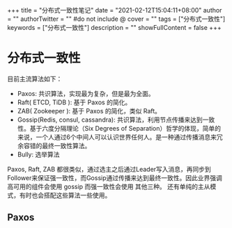 +++
title = "分布式一致性笔记"
date = "2021-02-12T15:04:11+08:00"
author = ""
authorTwitter = "" #do not include @
cover = ""
tags = ["分布式一致性"]
keywords = ["分布式一致性"]
description = ""
showFullContent = false
+++

# 分布式一致性

目前主流算法如下：
- Paxos: 共识算法，实现最为复杂，但是最为全面。
- Raft( ETCD, TiDB ): 基于 Paxos 的简化。
- ZAB( Zookeeper ): 基于 Paxos 的简化，类似 Raft。
- Gossip(Redis, consul, cassandra): 共识算法，利用节点传播来达到一致性。基于六度分隔理论（Six Degrees of Separation）哲学的体现，简单的来说，一个人通过6个中间人可以认识世界任何人。是一种通过传播消息来冗余容错的最终一致性算法。
- Bully: 选举算法

Paxos, Raft, ZAB 都很类似，通过选主之后通过Leader写入消息，再同步到Follower来保证强一致性，而Gossip通过传播来达到最终一致性。因此业界强调高可用的组件会使用 gossip 而强一致性会使用 其他三种。
还有单纯的主从模式，有时也会搭配这些算法一些使用。


## Paxos

